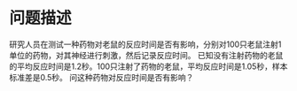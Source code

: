 # 问题描述
研究人员在测试一种药物对老鼠的反应时间是否有影响，分别对100只老鼠注射1单位的药物，对其神经进行刺激，然后记录反应时间。  已知没有注射药物的老鼠的平均反应时间是1.2秒。100只注射了药物的老鼠，平均反应时间是1.05秒，样本标准差是0.5秒。  问这种药物对反应时间是否有影响？